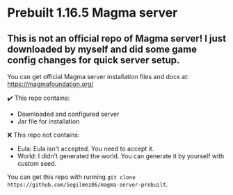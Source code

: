 # Prebuilt 1.16.5 Magma server
## This is not an official repo of Magma server! I just downloaded by myself and did some game config changes for quick server setup.

You can get official Magma server installation files and docs at: https://magmafoundation.org/

:heavy_check_mark: This repo contains:
- Downloaded and configured server
- Jar file for installation

:x: This repo not contains:
- Eula: Eula isn't accepted. You need to accept it.
- World: I didn't generated the world. You can generate it by yourself with custom seed.

You can get this repo with running `git clone https://github.com/Segilmez06/magma-server-prebuilt`.
